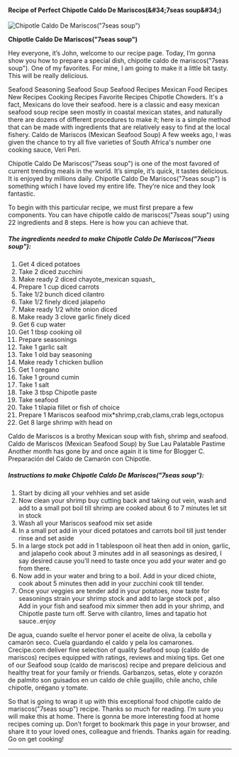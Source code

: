             

#### Recipe of Perfect Chipotle Caldo De Mariscos(&amp;#34;7seas soup&amp;#34;)

![Chipotle Caldo De Mariscos(&quot;7seas soup&quot;)](https://img-global.cpcdn.com/recipes/6229962328637440/751x532cq70/chipotle-caldo-de-mariscos7seas-soup-recipe-main-photo.jpg)

**Chipotle Caldo De Mariscos(&quot;7seas soup&quot;)**

Hey everyone, it’s John, welcome to our recipe page. Today, I’m gonna show you how to prepare a special dish, chipotle caldo de mariscos("7seas soup"). One of my favorites. For mine, I am going to make it a little bit tasty. This will be really delicious.

Seafood Seasoning Seafood Soup Seafood Recipes Mexican Food Recipes New Recipes Cooking Recipes Favorite Recipes Chipotle Chowders. It's a fact, Mexicans do love their seafood. here is a classic and easy mexican seafood soup recipe seen mostly in coastal mexican states, and naturally there are dozens of different procedures to make it; here is a simple method that can be made with ingredients that are relatively easy to find at the local fishery. Caldo de Mariscos (Mexican Seafood Soup) A few weeks ago, I was given the chance to try all five varieties of South Africa's number one cooking sauce, Veri Peri.

Chipotle Caldo De Mariscos("7seas soup") is one of the most favored of current trending meals in the world. It’s simple, it’s quick, it tastes delicious. It is enjoyed by millions daily. Chipotle Caldo De Mariscos("7seas soup") is something which I have loved my entire life. They’re nice and they look fantastic.

To begin with this particular recipe, we must first prepare a few components. You can have chipotle caldo de mariscos("7seas soup") using 22 ingredients and 8 steps. Here is how you can achieve that.

##### The ingredients needed to make Chipotle Caldo De Mariscos("7seas soup"):

1.  Get 4 diced potatoes
2.  Take 2 diced zucchini
3.  Make ready 2 diced chayote_mexican squash_
4.  Prepare 1 cup diced carrots
5.  Take 1/2 bunch diced cilantro
6.  Take 1/2 finely diced jalapeño
7.  Make ready 1/2 white onion diced
8.  Make ready 3 clove garlic finely diced
9.  Get 6 cup water
10.  Get 1 tbsp cooking oil
11.  Prepare seasonings
12.  Take 1 garlic salt
13.  Take 1 old bay seasoning
14.  Make ready 1 chicken bullion
15.  Get 1 oregano
16.  Take 1 ground cumin
17.  Take 1 salt
18.  Take 3 tbsp Chipotle paste
19.  Take seafood
20.  Take 1 tilapia fillet or fish of choice
21.  Prepare 1 Mariscos seafood mix\*shrimp,crab,clams,crab legs,octopus
22.  Get 8 large shrimp with head on

Caldo de Mariscos is a brothy Mexican soup with fish, shrimp and seafood. Caldo de Mariscos (Mexican Seafood Soup) by Sue Lau Palatable Pastime Another month has gone by and once again it is time for Blogger C. Preparación del Caldo de Camarón con Chipotle.

##### Instructions to make Chipotle Caldo De Mariscos("7seas soup"):

1.  Start by dicing all your vehhies and set aside
2.  Now clean your shrimp buy cutting back and taking out vein, wash and add to a small pot boil till shrimp are cooked about 6 to 7 minutes let sit in stock
3.  Wash all your Mariscos seafood mix set aside
4.  In a small pot add in your diced potatoes and carrots boil till just tender rinse and set aside
5.  In a large stock pot add in 1 tablespoon oil heat then add in onion, garlic, and jalapeño cook about 3 minutes add in all seasonings as desired, I say desired cause you'll need to taste once you add your water and go from there.
6.  Now add in your water and bring to a boil. Add in your diced chiote, cook about 5 minutes then add in your zucchini cook till tender.
7.  Once your veggies are tender add in your potatoes, now taste for seasonings strain your shrimp stock and add to large stock pot , also Add in your fish and seafood mix simmer then add in your shrimp, and Chipotle paste turn off. Serve with cilantro, limes and tapatio hot sauce..enjoy

De agua, cuando suelte el hervor poner el aceite de oliva, la cebolla y camarón seco. Cuela guardando el caldo y pela los camarones. Crecipe.com deliver fine selection of quality Seafood soup (caldo de mariscos) recipes equipped with ratings, reviews and mixing tips. Get one of our Seafood soup (caldo de mariscos) recipe and prepare delicious and healthy treat for your family or friends. Garbanzos, setas, elote y corazón de palmito son guisados en un caldo de chile guajillo, chile ancho, chile chipotle, orégano y tomate.

So that is going to wrap it up with this exceptional food chipotle caldo de mariscos("7seas soup") recipe. Thanks so much for reading. I’m sure you will make this at home. There is gonna be more interesting food at home recipes coming up. Don’t forget to bookmark this page in your browser, and share it to your loved ones, colleague and friends. Thanks again for reading. Go on get cooking!

* * *
